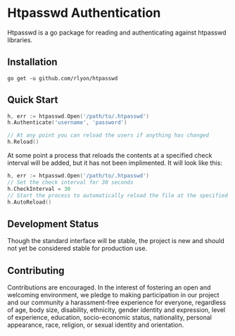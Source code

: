 # Htpasswd Authentication

Htpasswd is a go package for reading and authenticating against htpasswd libraries.

## Installation

`go get -u github.com/rlyon/htpasswd`

## Quick Start

```go
h, err := htpasswd.Open('/path/to/.htpasswd')
h.Authenticate('username', 'password')

// At any point you can reload the users if anything has changed
h.Reload()
```

At some point a process that reloads the contents at a specified check interval will be added, but it has not been implimented.  It will look like this:

```go
h, err := htpasswd.Open('/path/to/.htpasswd')
// Set the check interval for 30 seconds
h.CheckInterval = 30
// Start the process to automatically reload the file at the specified check interval
h.AutoReload()
```

## Development Status

Though the standard interface will be stable, the project is new and should not yet be considered stable for production use.

## Contributing

Contributions are encouraged.  In the interest of fostering an open and welcoming environment, we pledge to making participation in our project and our community a harassment-free experience for everyone, regardless of age, body size, disability, ethnicity, gender identity and expression, level of experience, education, socio-economic status, nationality, personal appearance, race, religion, or sexual identity and orientation.